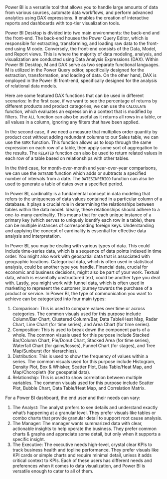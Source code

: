 Power BI is a versatile tool that allows you to handle large amounts of data from various sources, automate data workflows, and perform advanced analytics using DAX expressions. It enables the creation of interactive reports and dashboards with top-tier visualization tools.
 
Power BI Desktop is divided into two main environments: the back-end and the front-end. The back-end houses the Power Query Editor, which is responsible for extracting, transforming, and loading raw data to the front-end using M code. Conversely, the front-end consists of the Data, Model, and Report views. This is where the majority of data modeling, analysis, and visualization are conducted using Data Analysis Expressions (DAX).
Within Power BI Desktop, M and DAX serve as two separate functional languages. M is utilized in the Power Query editor, specifically designed for the extraction, transformation, and loading of data. On the other hand, DAX is employed in the Power BI front-end, specifically designed for the analysis of relational data models.
 
Here are some featured DAX functions that can be used in different scenarios:
In the first case, if we want to see the percentage of returns by different products and product categories, we can use the `CALCULATE` function, which evaluates an expression in a context that is modified by filters. The `ALL` function can also be useful as it returns all rows in a table, or all values in a column, ignoring any filters that have been applied.
 
In the second case, if we need a measure that multiplies order quantity by product cost without adding redundant columns to our Sales table, we can use the `SUMX` function. This function allows us to loop through the same expression on each row of a table, then apply some sort of aggregation to the results. The `RELATED` function can also be used to return related values in each row of a table based on relationships with other tables.
 
In the third case, for month-over-month and year-over-year comparisons, we can use the `DATEADD` function which adds or subtracts a specified number of intervals from a date. The `DATESINPERIOD` function can also be used to generate a table of dates over a specified period.

 
In Power BI, cardinality is a fundamental concept in data modeling that refers to the uniqueness of data values contained in a particular column of a database. It plays a crucial role in determining the relationships between tables within the data model. Ideally, these relationships should adhere to a one-to-many cardinality. This means that for each unique instance of a primary key (which serves to uniquely identify each row in a table), there can be multiple instances of corresponding foreign keys. Understanding and applying the concept of cardinality is essential for effective data analysis and interpretation.
 
In Power BI, you may be dealing with various types of data. This could include time-series data, which is a sequence of data points indexed in time order. You might also work with geospatial data that is associated with geographic locations. Categorical data, which is often used in statistical analysis, could be another type you handle. Financial data, crucial for economic and business decisions, might also be part of your work. Textual data, which is essentially unstructured text, could be another type you deal with. Lastly, you might work with funnel data, which is often used in marketing to represent the customer journey towards the purchase of a product or service.
In Power BI, the type of communication you want to achieve can be categorized into four main types:
1.	Comparison: This is used to compare values over time or across categories. The common visuals used for this purpose include Column/Bar Chart, Clustered Column/Bar, Data Table/Heat Map, Radar Chart, Line Chart (for time series), and Area Chart (for time series).
2.	Composition: This is used to break down the component parts of a whole. The common visuals used for this purpose include Stacked Bar/Column Chart, Pie/Donut Chart, Stacked Area (for time series), Waterfall Chart (for gains/losses), Funnel Chart (for stages), and Tree Map/Sunburst (for hierarchies).
3.	Distribution: This is used to show the frequency of values within a series. The common visuals used for this purpose include Histogram, Density Plot, Box & Whisker, Scatter Plot, Data Table/Heat Map, and Map/Choropleth (for geospatial data).
4.	Relationship: This is used to show correlation between multiple variables. The common visuals used for this purpose include Scatter Plot, Bubble Chart, Data Table/Heat Map, and Correlation Matrix.
 
For a Power BI dashboard, the end user and their needs can vary:
1.	The Analyst: The analyst prefers to see details and understand exactly what’s happening at a granular level. They prefer visuals like tables or combo charts that provide granular detail to support root cause analysis.
2.	The Manager: The manager wants summarized data with clear, actionable insights to help operate the business. They prefer common charts & graphs and appreciate some detail, but only when it supports a specific insight.
3.	The Executive: The executive needs high-level, crystal clear KPIs to track business health and topline performance. They prefer visuals like KPI cards or simple charts and require minimal detail, unless it adds critical context to KPIs.
Each of these users has different needs and preferences when it comes to data visualization, and Power BI is versatile enough to cater to all of them.



